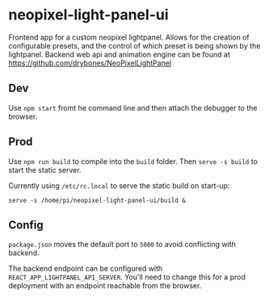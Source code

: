 # neopixel-light-panel-ui
Frontend app for a custom neopixel lightpanel. Allows for the creation of configurable presets, and the control of which preset is being shown by the lightpanel. Backend web api and animation engine can be found at https://github.com/drybones/NeoPixelLightPanel

## Dev
Use `npm start` fromt he command line and then attach the debugger to the browser.

## Prod 
Use `npm run build` to compile into the `build` folder. Then `serve -s build` to start the static server.

Currently using `/etc/rc.local` to serve the static build on start-up:
```
serve -s /home/pi/neopixel-light-panel-ui/build &
```

## Config
`package.json` moves the default port to `5000` to avoid conflicting with backend.

The backend endpoint can be configured with `REACT_APP_LIGHTPANEL_API_SERVER`. You'll need to change this for a prod deployment with an endpoint reachable from the browser.